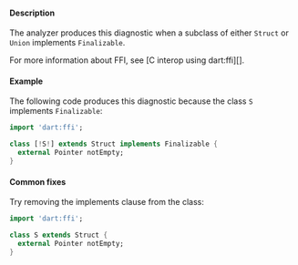 #### Description

The analyzer produces this diagnostic when a subclass of either `Struct`
or `Union` implements `Finalizable`.

For more information about FFI, see [C interop using dart:ffi][].

#### Example

The following code produces this diagnostic because the class `S`
implements `Finalizable`:

```dart
import 'dart:ffi';

class [!S!] extends Struct implements Finalizable {
  external Pointer notEmpty;
}
```

#### Common fixes

Try removing the implements clause from the class:

```dart
import 'dart:ffi';

class S extends Struct {
  external Pointer notEmpty;
}
```